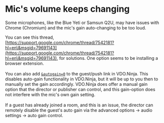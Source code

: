 # Mic's volume keeps changing

Some microphones, like the Blue Yeti or Samsun Q2U, may have issues with Chrome (Chromium) and the mic's gain auto-changing to be too loud.

You can see this thread, [https://support.google.com/chrome/thread/7542181?hl=en\&msgid=79691143](https://support.google.com/chrome/thread/7542181?hl=en\&msgid=79691143), for solutions. One option seems to be installing a browser extension.\
\
You can also add [`&autogain=0`](../source-settings/autogain.md) to the guest/push link in VDO.Ninja. This disables auto-gain functionality in VDO.Ninja, but it will be up to you then to manually set the gain accordingly. VDO.Ninja does offer a manual gain option that the director or publisher can control, and this gain-option does not interfere with the mic's own gain setting.\
\
If a guest has already joined a room, and this is an issue, the director can remotely disable the guest's auto gain via the advanced options -> audio settings -> auto gain control.&#x20;
